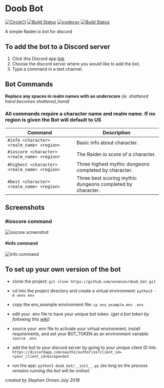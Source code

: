 # Doob Bot

[![CircleCI](https://circleci.com/gh/onnenon/doob_bot.svg?style=svg)](https://circleci.com/gh/onnenon/doob_bot)
[![Build Status](https://travis-ci.org/onnenon/doob_bot.svg?branch=master)](https://travis-ci.org/onnenon/doob_bot)
[![codecov](https://codecov.io/gh/onnenon/doob_bot/branch/master/graph/badge.svg)](https://codecov.io/gh/onnenon/doob_bot)
[![Build Status](https://cloud.drone.io/api/badges/onnenon/doob_bot/status.svg)](https://cloud.drone.io/onnenon/doob_bot)

A simple Raider.io bot for discord

## To add the bot to a Discord server

1. Click this Discord app [link](https://discordapp.com/oauth2/authorize?client_id=447202191909060613&scope=bot)
2. Choose the discord server where you would like to add the bot.
3. Type a command in a text channel.

## Bot Commands

**Replace any spaces in realm names with an underscore** _(ie. shattered hand becomes shattered_hand)_

### All commands require a character name and realm name. If no region is given the Bot will default to US

| Command                                      | Description                                                |
| -------------------------------------------- | ---------------------------------------------------------- |
| `#info <character> <realm_name> <region>`    | Basic info about character.                                |
| `#ioscore <character> <realm_name> <region>` | The Raider.io score of a character.                        |
| `#highest <character> <realm_name> <region>` | Three highest mythic dungeons completed by character.      |
| `#best <character> <realm_name> <region>`    | Three best scoring mythic dungeons completed by character. |

## Screenshots

### #ioscore command

![ioscore screenshot](media/ioscore_screen.png)

#### #info command

![info command](media/info_screen.png)

## To set up your own version of the bot

- clone the project: `git clone https://github.com/onnenon/doob_bot.git`

- cd into the project directory and create a virtual environment: `python3 -m venv env`

- copy the env_example environment file: `cp env_example.env .env`

- edit your .env file to have your unique bot token. (_get a bot token by following this [wiki](https://github.com/reactiflux/discord-irc/wiki/Creating-a-discord-bot-&-getting-a-token)_)

- source your .env file to activate your virtual environment, install requirements, and set your BOT_TOKEN as an environment variable: `source .env`

- add the bot to your discord server by going to your unique client ID link: `https://discordapp.com/oauth2/authorize?client_id=<your_client_id>&scope=bot`

- run the app: `python3 doob_bot/__init__.py` _(as long as the process remains running the bot will be online)_

_created by Stephen Onnen July 2018_
